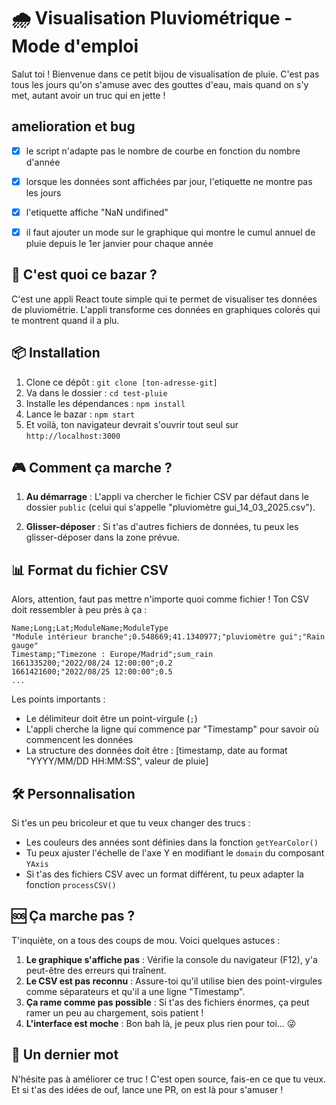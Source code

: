 # 🌧️ Visualisation Pluviométrique - Mode d'emploi

Salut toi ! Bienvenue dans ce petit bijou de visualisation de pluie. C'est pas tous les jours qu'on s'amuse avec des gouttes d'eau, mais quand on s'y met, autant avoir un truc qui en jette !
## amelioration et bug
 - [X] le script n'adapte pas le nombre de courbe en fonction du nombre d'année
 - [X] lorsque les données sont affichées par jour, l'etiquette ne montre pas les jours
 - [X] l'etiquette affiche "NaN undifined"
 - [X] il faut ajouter un mode sur le graphique qui montre le cumul annuel de pluie depuis le 1er janvier pour chaque année


## 🚀 C'est quoi ce bazar ?

C'est une appli React toute simple qui te permet de visualiser tes données de pluviométrie. L'appli transforme ces données en graphiques colorés qui te montrent quand il a plu.

## 📦 Installation

1. Clone ce dépôt : `git clone [ton-adresse-git]`
2. Va dans le dossier : `cd test-pluie`
3. Installe les dépendances : `npm install`
4. Lance le bazar : `npm start`
5. Et voilà, ton navigateur devrait s'ouvrir tout seul sur `http://localhost:3000`

## 🎮 Comment ça marche ?

1. **Au démarrage** : L'appli va chercher le fichier CSV par défaut dans le dossier `public` (celui qui s'appelle "pluviomètre gui_14_03_2025.csv").

2. **Glisser-déposer** : Si t'as d'autres fichiers de données, tu peux les glisser-déposer dans la zone prévue.


   

## 📊 Format du fichier CSV

Alors, attention, faut pas mettre n'importe quoi comme fichier ! Ton CSV doit ressembler à peu près à ça :

```
Name;Long;Lat;ModuleName;ModuleType
"Module intérieur branche";0.548669;41.1340977;"pluviomètre gui";"Rain gauge"
Timestamp;"Timezone : Europe/Madrid";sum_rain
1661335200;"2022/08/24 12:00:00";0.2
1661421600;"2022/08/25 12:00:00";0.5
...
```

Les points importants :
- Le délimiteur doit être un point-virgule (`;`)
- L'appli cherche la ligne qui commence par "Timestamp" pour savoir où commencent les données
- La structure des données doit être : [timestamp, date au format "YYYY/MM/DD HH:MM:SS", valeur de pluie]

## 🛠️ Personnalisation

Si t'es un peu bricoleur et que tu veux changer des trucs :

- Les couleurs des années sont définies dans la fonction `getYearColor()`
- Tu peux ajuster l'échelle de l'axe Y en modifiant le `domain` du composant `YAxis`
- Si t'as des fichiers CSV avec un format différent, tu peux adapter la fonction `processCSV()`

## 🆘 Ça marche pas ?

T'inquiète, on a tous des coups de mou. Voici quelques astuces :

1. **Le graphique s'affiche pas** : Vérifie la console du navigateur (F12), y'a peut-être des erreurs qui traînent.
2. **Le CSV est pas reconnu** : Assure-toi qu'il utilise bien des point-virgules comme séparateurs et qu'il a une ligne "Timestamp".
3. **Ça rame comme pas possible** : Si t'as des fichiers énormes, ça peut ramer un peu au chargement, sois patient !
4. **L'interface est moche** : Bon bah là, je peux plus rien pour toi... 😜

## 🙏 Un dernier mot

N'hésite pas à améliorer ce truc ! C'est open source, fais-en ce que tu veux. Et si t'as des idées de ouf, lance une PR, on est là pour s'amuser !

